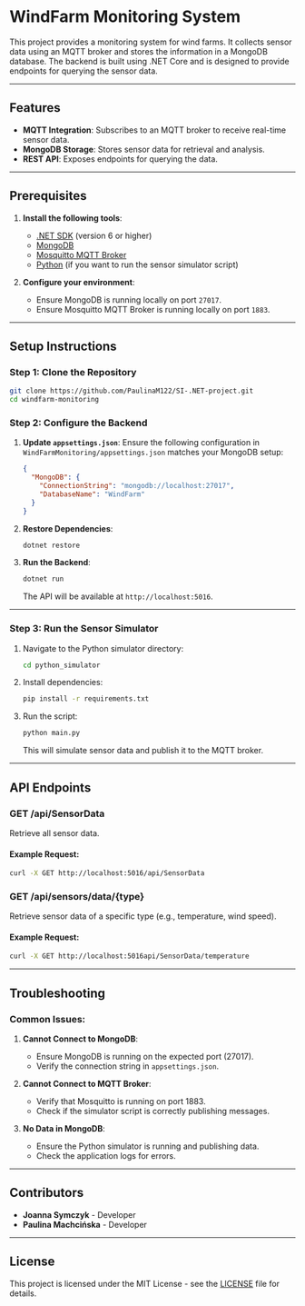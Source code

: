 # WindFarm Monitoring System

This project provides a monitoring system for wind farms. It collects sensor data using an MQTT broker and stores the information in a MongoDB database. The backend is built using .NET Core and is designed to provide endpoints for querying the sensor data.

---

## Features
- **MQTT Integration**: Subscribes to an MQTT broker to receive real-time sensor data.
- **MongoDB Storage**: Stores sensor data for retrieval and analysis.
- **REST API**: Exposes endpoints for querying the data.

---

## Prerequisites

1. **Install the following tools**:
   - [.NET SDK](https://dotnet.microsoft.com/download) (version 6 or higher)
   - [MongoDB](https://www.mongodb.com/try/download/community)
   - [Mosquitto MQTT Broker](https://mosquitto.org/download/)
   - [Python](https://www.python.org/downloads/) (if you want to run the sensor simulator script)

2. **Configure your environment**:
   - Ensure MongoDB is running locally on port `27017`.
   - Ensure Mosquitto MQTT Broker is running locally on port `1883`.

---

## Setup Instructions

### **Step 1: Clone the Repository**
```bash
git clone https://github.com/PaulinaM122/SI-.NET-project.git
cd windfarm-monitoring
```

### **Step 2: Configure the Backend**

1. **Update `appsettings.json`**:
   Ensure the following configuration in `WindFarmMonitoring/appsettings.json` matches your MongoDB setup:
   ```json
   {
     "MongoDB": {
       "ConnectionString": "mongodb://localhost:27017",
       "DatabaseName": "WindFarm"
     }
   }
   ```

2. **Restore Dependencies**:
   ```bash
   dotnet restore
   ```

3. **Run the Backend**:
   ```bash
   dotnet run
   ```
   The API will be available at `http://localhost:5016`.

---

### **Step 3: Run the Sensor Simulator**

1. Navigate to the Python simulator directory:
   ```bash
   cd python_simulator
   ```

2. Install dependencies:
   ```bash
   pip install -r requirements.txt
   ```

3. Run the script:
   ```bash
   python main.py
   ```
   This will simulate sensor data and publish it to the MQTT broker.

---

## API Endpoints

### **GET /api/SensorData**
Retrieve all sensor data.

#### **Example Request**:
```bash
curl -X GET http://localhost:5016/api/SensorData
```

### **GET /api/sensors/data/{type}**
Retrieve sensor data of a specific type (e.g., temperature, wind speed).

#### **Example Request**:
```bash
curl -X GET http://localhost:5016api/SensorData/temperature
```

---

## Troubleshooting

### Common Issues:

1. **Cannot Connect to MongoDB**:
   - Ensure MongoDB is running on the expected port (27017).
   - Verify the connection string in `appsettings.json`.

2. **Cannot Connect to MQTT Broker**:
   - Verify that Mosquitto is running on port 1883.
   - Check if the simulator script is correctly publishing messages.

3. **No Data in MongoDB**:
   - Ensure the Python simulator is running and publishing data.
   - Check the application logs for errors.

---

## Contributors
- **Joanna Symczyk** - Developer
- **Paulina Machcińska** - Developer

---

## License
This project is licensed under the MIT License - see the [LICENSE](LICENSE) file for details.

